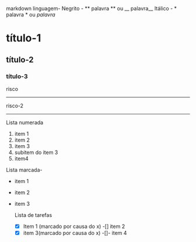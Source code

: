 markdown linguagem-
Negrito - ** palavra ** ou  __ palavra__
Itálico - * palavra * ou _palavra_
# título-1
## título-2
### título-3
risco
____
risco-2
***
Lista numerada
1. item 1
1. item 2
39282. item 3
  123. subitem do item 3
1. item4

Lista marcada-

* item 1
* item 2
* item 3

  Lista de tarefas
  -[x] Item 1 (marcado por causa do x)
  -[] item 2
  -[x] item 3(marcado por causa do x)
  -[]- item 4

